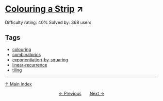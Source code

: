 # [Colouring a Strip](https://projecteuler.net/problem=670) ↗️

Difficulty rating: 40%
Solved by: 368 users
## Tags

- [colouring](../tags/colouring.md)
- [combinatorics](../tags/combinatorics.md)
- [exponentiation-by-squaring](../tags/exponentiation-by-squaring.md)
- [linear-recurrence](../tags/linear-recurrence.md)
- [tiling](../tags/tiling.md)



---

[↑ Main Index](../README.md)


<div align=center><a href='669.md'>← Previous</a> &nbsp;&nbsp; &nbsp;&nbsp;  <a href='671.md'>Next →</a></div>
